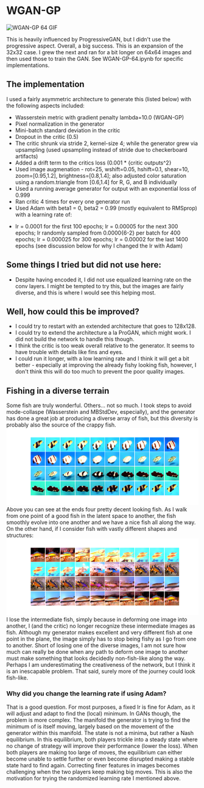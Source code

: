 # WGAN-GP

![WGAN-GP 64 GIF](WGANGPU64.gif)

This is heavily influenced by ProgressiveGAN, but I didn't use the progressive aspect. Overall, a big success.  This is an expansion of the 32x32 case.  I grew the next and ran for a bit longer on 64x64 images and then used those to train the GAN.  See WGAN-GP-64.ipynb for specific implementations.

## The implementation
I used a fairly asymmetric architecture to generate this (listed below) with the following aspects included:  
* Wasserstein metric with gradient penalty lambda=10.0 (WGAN-GP)
* Pixel normalization in the generator
* Mini-batch standard deviation in the critic
* Dropout in the critic (0.5)
* The critic shrunk via stride 2, kernel-size 4; while the generator grew via upsampling (used upsampling instead of stride due to checkerboard artifacts)
* Added a drift term to the critics loss (0.001 * {critic outputs^2}
* Used image augmenation - rot=25, wshift=0.05, hshift=0.1, shear=10, zoom=[0.95,1.2], brightness=[0.8,1.4]; also adjusted color saturation using a random.triangle from [0.6,1.4] for R, G, and B individually
* Used a running average generator for output with an exponential loss of 0.999
* Ran critic 4 times for every one generator run
* Used Adam with beta1 = 0, beta2 = 0.99 (mostly equivalent to RMSprop) with a learning rate of:
- lr = 0.0001 for the first 100 epochs; lr = 0.00005 for the next 300 epochs; lr randomly sampled from 0.0000{6-2} per batch for 400 epochs; lr = 0.000025 for 300 epochs; lr = 0.00002 for the last 1400 epochs (see discussion below for why I changed the lr with Adam)
 
## Some things I tried but did not use here:
* Despite having encoded it, I did not use equalized learning rate on the conv layers.  I might be tempted to try this, but the images are fairly diverse, and this is where I would see this helping most.

## Well, how could this be improved?  
* I could try to restart with an extended architecture that goes to 128x128.
* I could try to extend the architecture a la ProGAN, which might work.  I did not build the network to handle this though.  
* I think the critic is too weak overall relative to the generator.  It seems to have trouble with details like fins and eyes.
* I could run it longer, with a low learning rate and I think it will get a bit better - especially at improving the already fishy looking fish, however, I don't think this will do too much to prevent the poor quality images.

## Fishing in a diverse terrain

Some fish are truly wonderful.  Others... not so much.  I took steps to avoid mode-collaspe (Wasserstein and MBStdDev, especially), and the generator has done a great job at producing a diverse array of fish, but this diversity is probably also the source of the crappy fish.  
![A smooth transition](SmoothTransition.png)   
Above you can see at the ends four pretty decent looking fish.  As I walk from one point of a good fish in the latent space to another, the fish smoothly evolve into one another and we have a nice fish all along the way.  On the other hand, if I consider fish with vastly different shapes and structures:  
![A rough transition](RoughTransition.png)  
I lose the intermediate fish, simply because in deforming one image into another, I (and the critic) no longer recognize these intermediate images as fish.  Although my generator makes excellent and very different fish at one point in the plane, the image simply has to stop being fishy as I go from one to another.  Short of losing one of the diverse images, I am not sure how much can really be done when any path to deform one image to another must make something that looks decidedly non-fish-like along the way.  Perhaps I am underestimating the creativeness of the network, but I think it is an inescapable problem.  That said, surely more of the journey could look fish-like.  

### Why did you change the learning rate if using Adam?
That is a good question.  For most purposes, a fixed lr is fine for Adam, as it will adjust and adapt to find the (local) minimum.  In GANs though, the problem is more complex.  The manifold the generator is trying to find the minimum of is itself moving, largely based on the movement of the generator within this manifold.  The state is not a minima, but rather a Nash equilibrium.  In this equilibrium, both players trickle into a steady state where no change of strategy will improve their performance (lower the loss).  When both players are making too large of moves, the equilibrium can either become unable to settle further or even become disrupted making a stable state hard to find again.  Correcting finer features in images becomes challenging when the two players keep making big moves.  This is also the motivation for trying the randomized learning rate I mentioned above.   
